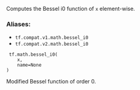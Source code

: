 Computes the Bessel i0 function of `x` element-wise.
### Aliases:
- `tf.compat.v1.math.bessel_i0`
- `tf.compat.v2.math.bessel_i0`

```
 tf.math.bessel_i0(
    x,
    name=None
)
```
Modified Bessel function of order 0.
